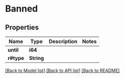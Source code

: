 # Banned

## Properties

Name | Type | Description | Notes
------------ | ------------- | ------------- | -------------
**until** | **i64** |  | 
**r#type** | **String** |  | 

[[Back to Model list]](../README.md#documentation-for-models) [[Back to API list]](../README.md#documentation-for-api-endpoints) [[Back to README]](../README.md)



